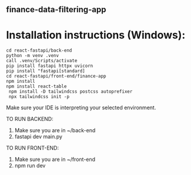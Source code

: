 ## finance-data-filtering-app

# Installation instructions (Windows):
` cd react-fastapi/back-end ` <br>
` python -m venv .venv ` <br>
` call .venv/Scripts/activate  ` <br>
` pip install fastapi httpx uvicorn `<br>
` pip install "fastapi[standard] `<br>
` cd react-fastapi/front-end/finance-app ` <br>
` npm install ` <br>
` npm install react-table ` <br>
` npm install -D tailwindcss postcss autoprefixer` <br>
` npx tailwindcss init -p` <br>

Make sure your IDE is interpreting your selected environment.

TO RUN BACKEND:
1. Make sure you are in ~/back-end
2. fastapi dev main.py

TO RUN FRONT-END:
1. Make sure you are in ~/front-end
2. npm run dev
